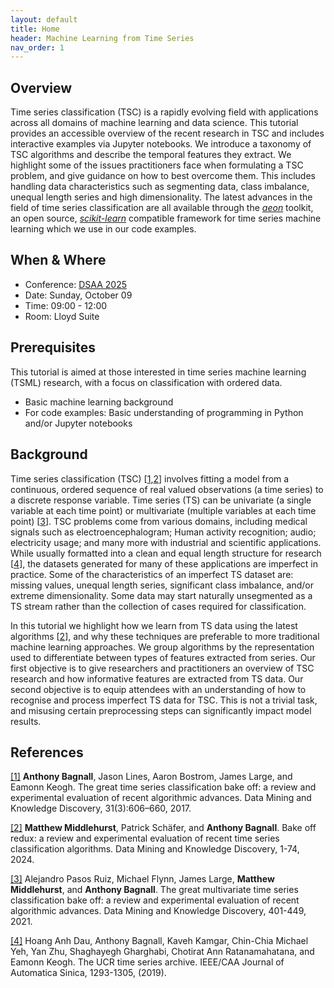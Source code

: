 ```yaml
---
layout: default
title: Home
header: Machine Learning from Time Series
nav_order: 1
---
```


## Overview

Time series classification (TSC) is a rapidly evolving field with applications across all domains of machine learning and data science. This tutorial provides an accessible overview of the recent research in TSC and includes interactive examples via Jupyter notebooks. We introduce a taxonomy of TSC algorithms and describe the temporal features they extract. We highlight some of the issues practitioners face when formulating a TSC problem, and give guidance on how to best overcome them. This includes handling data characteristics such as segmenting data, class imbalance, unequal length series and high dimensionality. The latest advances in the field of time series classification are all available through the [_aeon_](https://www.aeon-toolkit.org) toolkit, an open source, [_scikit-learn_](https://scikit-learn.org/) compatible framework for time series machine learning which we use in our code examples.

## When & Where

- Conference: [DSAA 2025](https://dsaa.ieee.org/2025/)
- Date: Sunday, October 09
- Time: 09:00 - 12:00 
- Room: Lloyd Suite

## Prerequisites

This tutorial is aimed at those interested in time series machine learning (TSML) research, with a focus on classification with ordered data.

- Basic machine learning background
- For code examples: Basic understanding of programming in Python and/or Jupyter notebooks 

## Background

Time series classification (TSC) \[[1](https://doi.org/10.1007/s10618-016-0483-9),[2](https://doi.org/10.1007/s10618-024-01022-1)\] involves fitting a model from a continuous, ordered sequence of real valued observations (a time series) to a discrete response variable. Time series (TS) can be univariate (a single variable at each time point) or multivariate (multiple variables at each time point) \[[3](https://doi.org/10.1007/s10618-020-00727-3)\]. TSC problems come from various domains, including medical signals such as electroencephalogram; Human activity recognition; audio; electricity usage; and many more with industrial and scientific applications. While usually formatted into a clean and equal length structure for research \[[4](https://doi.org/10.1109/JAS.2019.1911747)\], the datasets generated for many of these applications are imperfect in practice. Some of the characteristics of an imperfect TS dataset are: missing values, unequal length series, significant class imbalance, and/or extreme dimensionality. Some data may start naturally unsegmented as a TS stream rather than the collection of cases required for classification. 

In this tutorial we highlight how we learn from TS data using the latest algorithms \[[2](https://doi.org/10.1007/s10618-024-01022-1)\], and why these techniques are preferable to more traditional machine learning approaches. We group algorithms by the representation used to differentiate between types of features extracted from series. Our first objective is to give researchers and practitioners an overview of TSC research and how informative features are extracted from TS data. Our second objective is to equip attendees with an understanding of how to recognise and process imperfect TS data for TSC. This is not a trivial task, and misusing certain preprocessing steps can significantly impact model results.

## References

[[1]](https://doi.org/10.1007/s10618-016-0483-9) __Anthony Bagnall__, Jason Lines, Aaron Bostrom, James Large, and Eamonn Keogh. The great time series classification bake off: a review and experimental evaluation of recent algorithmic advances. Data Mining and Knowledge Discovery, 31(3):606–660, 2017.

[[2]](https://doi.org/10.1007/s10618-024-01022-1) __Matthew Middlehurst__, Patrick Schäfer, and __Anthony Bagnall__. Bake off redux: a review and experimental evaluation of recent time series classification algorithms. Data Mining and Knowledge Discovery, 1-74, 2024.

[[3]](https://doi.org/10.1007/s10618-020-00727-3) Alejandro Pasos Ruiz, Michael Flynn, James Large, __Matthew Middlehurst__, and __Anthony Bagnall__. The great multivariate time series classification bake off: a review and experimental evaluation of recent algorithmic advances. Data Mining and Knowledge Discovery, 401-449, 2021.

[[4]](https://doi.org/10.1109/JAS.2019.1911747) Hoang Anh Dau, Anthony Bagnall, Kaveh Kamgar, Chin-Chia Michael Yeh, Yan Zhu, Shaghayegh Gharghabi, Chotirat Ann Ratanamahatana, and Eamonn Keogh. The UCR time series archive. IEEE/CAA Journal of Automatica Sinica, 1293-1305, (2019).
